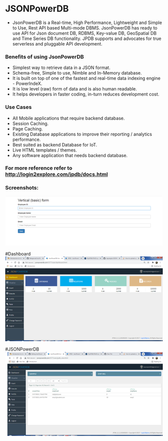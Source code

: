 # JSONPowerDB


- JsonPowerDB is a Real-time, High Performance, Lightweight and Simple to Use, Rest API based Multi-mode DBMS. JsonPowerDB has ready to use API for Json document DB, RDBMS, Key-value DB, GeoSpatial DB and Time Series DB functionality. JPDB supports and advocates for true serverless and pluggable API development.

### Benefits of using JsonPowerDB

- Simplest way to retrieve data in a JSON format.
- Schema-free, Simple to use, Nimble and In-Memory database.
- It is built on top of one of the fastest and real-time data indexing engine - PowerIndeX.
- It is low level (raw) form of data and is also human readable.
- It helps developers in faster coding, in-turn reduces development cost.

### Use Cases
- All Mobile applications that require backend database.
- Session Caching.
- Page Caching.
- Existing Database applications to improve their reporting / analytics performance.
- Best suited as backend Database for IoT.
- Live HTML templates / themes.
- Any software application that needs backend database.


### For more reference refer to http://login2explore.com/jpdb/docs.html
### Screenshots:

![Dashboard](https://github.com/nayanajain/JSONPowerDB/blob/main/Assets/Screenshots/Form.PNG)

#Dashboard
![Dashboard](https://github.com/nayanajain/JSONPowerDB/blob/main/Assets/Screenshots/picture.PNG)

#JSONPowerDB
![Dashboard](https://github.com/nayanajain/JSONPowerDB/blob/main/Assets/Screenshots/JSONDatabase.PNG)



